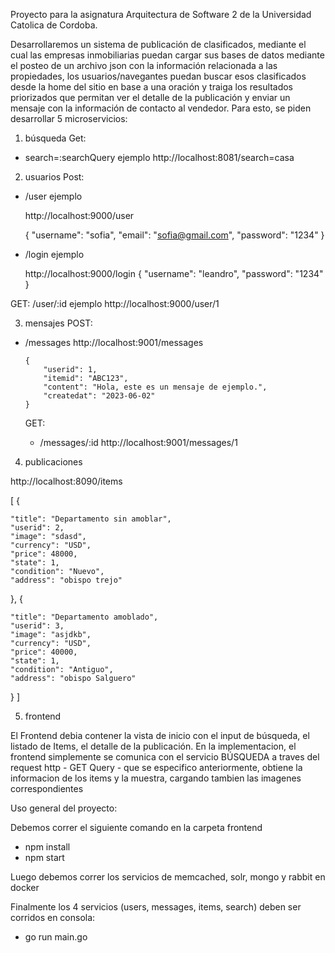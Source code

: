 Proyecto para la asignatura Arquitectura de Software 2 de la Universidad Catolica de Cordoba.

Desarrollaremos un sistema de publicación de clasificados, mediante el cual las empresas inmobiliarias puedan cargar sus bases de datos mediante el posteo de un
archivo json con la información relacionada a las propiedades, los usuarios/navegantes puedan buscar esos clasificados desde la home del sitio en base a una oración 
y traiga los resultados priorizados que permitan ver el detalle de la publicación y enviar un mensaje con la información de contacto al vendedor.
Para esto, se piden desarrollar 5 microservicios:

1. búsqueda
Get:
- search=:searchQuery ejemplo http://localhost:8081/search=casa

2. usuarios
Post:
  - /user
    ejemplo

      http://localhost:9000/user

      {
          "username": "sofia",
          "email": "sofia@gmail.com",
          "password": "1234"
      }

  - /login
    ejemplo

      http://localhost:9000/login
      {
          "username": "leandro",
          "password": "1234"
      }

GET:
  /user/:id
    ejemplo
      http://localhost:9000/user/1

3. mensajes
POST:
- /messages
      http://localhost:9001/messages

      {
          "userid": 1,
          "itemid": "ABC123",
          "content": "Hola, este es un mensaje de ejemplo.",
          "createdat": "2023-06-02"
      }
  
  GET:
  - /messages/:id
      http://localhost:9001/messages/1
  
4. publicaciones

http://localhost:8090/items

[
  {
   
    "title": "Departamento sin amoblar",
    "userid": 2,
    "image": "sdasd",
    "currency": "USD",
    "price": 48000,
    "state": 1,
    "condition": "Nuevo",
    "address": "obispo trejo"
  },
  {
  
    "title": "Departamento amoblado",
    "userid": 3,
    "image": "asjdkb",
    "currency": "USD",
    "price": 40000,
    "state": 1,
    "condition": "Antiguo",
    "address": "obispo Salguero"
  }
]

5. frontend

El Frontend debia contener la vista de inicio con el input de búsqueda, el listado de Items, el detalle de la publicación.
En la implementacion, el frontend simplemente se comunica con el servicio BÚSQUEDA a traves del request http - GET Query - que se especifico anteriormente,
obtiene la informacion de los items y la muestra, cargando tambien las imagenes correspondientes





Uso general del proyecto:

Debemos correr el siguiente comando en la carpeta frontend
- npm install
- npm start

Luego debemos correr los servicios de memcached, solr, mongo y rabbit en docker

Finalmente los 4 servicios (users, messages, items, search) deben ser corridos en consola:
- go run main.go
